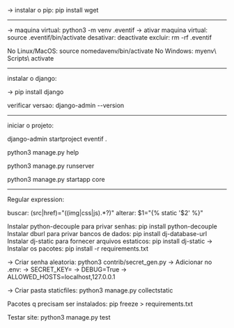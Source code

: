 -> instalar o pip: pip install wget

________________________________________________________________________

-> maquina virtual: python3 -m venv .eventif
-> ativar maquina virtual: source .eventif/bin/activate
desativar: deactivate
excluir: rm -rf .eventif

No Linux/MacOS: source nomedavenv/bin/activate
No Windows: myenv\ Scripts\ activate

________________________________________________________________________

instalar o django:

-> pip install django

verificar versao: django-admin --version

________________________________________________________________________

iniciar o projeto: 

django-admin startproject eventif .

python3 manage.py help

python3 manage.py runserver

python3 manage.py startapp core

________________________________________________________________________

Regular expression:

buscar: (src|href)="((img|css|js).*?)"
alterar: $1="{% static '$2' %}"

Instalar python-decouple para privar senhas: pip install python-decouple
Instalar dburl para privar bancos de dados: pip install dj-database-url
Instalar dj-static para fornecer arquivos estaticos: pip install dj-static
-> Instalar os pacotes: pip install -r requirements.txt


-> Criar senha aleatoria: python3 contrib/secret_gen.py
-> Adicionar no .env:
-> SECRET_KEY=
-> DEBUG=True
-> ALLOWED_HOSTS=localhost,127.0.0.1

-> Criar pasta staticfiles: python3 manage.py collectstatic

Pacotes q precisam ser instalados: pip freeze > requirements.txt

Testar site: python3 manage.py test